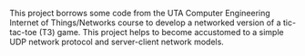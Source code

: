 This project borrows some code from the UTA Computer Engineering Internet of Things/Networks course to develop a networked version of a tic-tac-toe (T3) game. This project helps to become accustomed to a simple UDP network protocol and server-client network models.
